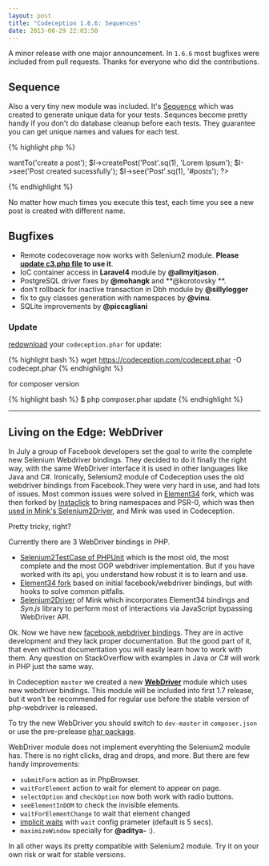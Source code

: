 ```yaml
---
layout: post
title: "Codeception 1.6.6: Sequences"
date: 2013-08-29 22:03:50
---
```


A minor release with one major announcement. In `1.6.6` most bugfixes were included from pull requests. Thanks for everyone who did the contributions.

## Sequence

Also a very tiny new module was included. It's [Sequence](/docs/modules/Sequence) which was created to generate unique data for your tests. Sequnces become pretty handy if you don't do database cleanup before each tests. They guarantee you can get unique names and values for each test.

{% highlight php %}
<?php
$I = new WebGuy\PostSteps($scenario);
$I->wantTo('create a post');
$I->createPost('Post'.sq(1), 'Lorem Ipsum');
$I->see('Post created sucessfully');
$I->see('Post'.sq(1), '#posts');
?>
{% endhighlight %}

No matter how much times you execute this test, each time you see a new post is created with different name.

## Bugfixes

* Remote codecoverage now works with Selenium2 module. **Please [update c3.php file](https://github.com/Codeception/c3/raw/master/c3.php) to use it**.
* IoC container access in **Laravel4** module by **@allmyitjason**.
* PostgreSQL driver fixes by **@mohangk** and **@korotovsky **.
* don't rollback for inactive transaction in Dbh module by **@sillylogger**
* fix to guy classes generation with namespaces by **@vinu**.
* SQLite improvements by **@piccagliani**

### Update

[redownload](https://codeception.com/thanks.html) your `codeception.phar` for update:

{% highlight bash %}
wget https://codeception.com/codecept.phar -O codecept.phar
{% endhighlight %}

for composer version

{% highlight bash %}
$ php composer.phar update
{% endhighlight %}

---

## Living on the Edge: WebDriver

In July a group of Facebook developers set the goal to write the complete new Selenium Webdriver bindings. 
They decided to do it finally the right way, with the same WebDriver interface it is used in other languages like Java and C#. Ironically, Selenium2 module of Codeception uses the old webdriver bindings from Facebook.They were very hard in use, and had lots of issues. Most common issues were solved in [Element34](https://github.com/Element-34/php-webdriver) fork, which was then forked by [Instaclick](https://github.com/instaclick/php-webdriver) to bring namespaces and PSR-0, which was then [used in Mink's Selenium2Driver](https://github.com/Behat/MinkSelenium2Driver), and Mink was used in Codeception. 

Pretty tricky, right?

Currently there are 3 WebDriver bindings in PHP. 

* [Selenium2TestCase of PHPUnit](https://phpunit.de/manual/current/en/selenium.html#selenium.selenium2testcase) which is the most old, the most complete and the most OOP webdriver implementation. But if you have worked with its api, you understand how robust it is to learn and use.
* [Element34 fork](https://github.com/Element-34/php-webdriver) based on initial facebook/webdriver bindings, but with hooks to solve common pitfalls.
* [Selenium2Driver](https://github.com/Behat/MinkSelenium2Driver) of Mink which incorporates Element34 bindings and _Syn.js_ library to perform most of interactions via JavaScript bypassing WebDriver API.

Ok. Now we have new [facebook webdriver bindings](https://github.com/facebook/php-webdriver). They are in active development and they lack proper documentation. But the good part of it, that even without documentation you will easily learn how to work with them. Any question on StackOverflow with examples in Java or C# will work in PHP just the same way. 

In Codeception `master` we created a new [**WebDriver**](https://github.com/Codeception/Codeception/blob/master/docs/modules/WebDriver.md) module which uses new webdriver bindings.
This module will be included into first 1.7 release, but it won't be recommended for regular use before the stable version of php-webdriver is released.

To try the new WebDriver you should switch to `dev-master` in `composer.json` or use the pre-prelease [phar package](https://github.com/Codeception/Codeception/blob/master/package/codecept.phar).

WebDriver module does not implement everyhting the Selenium2 module has. There is no right clicks, drag and drops, and more. But there are few handy improvements:

* `submitForm` action as in PhpBrowser.
* `waitForElement` action to wait for element to appear on page.
* `selectOption` and `checkOption` now both work with radio buttons.
* `seeElementInDOM` to check the invisible elements.
* `waitForElementChange` to wait that element changed
* [implicit waits](https://docs.seleniumhq.org/docs/04_webdriver_advanced.jsp#implicit-waits) with `wait` config prameter (default is 5 secs).
* `maximizeWindow` specially for **@aditya-** :). 

In all other ways its pretty compatible with Selenium2 module. Try it on your own risk or wait for stable versions.